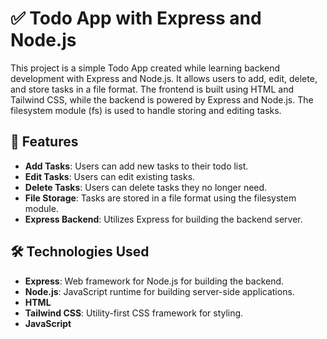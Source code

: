 # ✅ Todo App with Express and Node.js

This project is a simple Todo App created while learning backend development with Express and Node.js. It allows users to add, edit, delete, and store tasks in a file format. The frontend is built using HTML and Tailwind CSS, while the backend is powered by Express and Node.js. The filesystem module (fs) is used to handle storing and editing tasks.

## 🚀 Features

- **Add Tasks**: Users can add new tasks to their todo list.
- **Edit Tasks**: Users can edit existing tasks.
- **Delete Tasks**: Users can delete tasks they no longer need.
- **File Storage**: Tasks are stored in a file format using the filesystem module.
- **Express Backend**: Utilizes Express for building the backend server.

## 🛠️ Technologies Used

- **Express**: Web framework for Node.js for building the backend.
- **Node.js**: JavaScript runtime for building server-side applications.
- **HTML**
- **Tailwind CSS**: Utility-first CSS framework for styling.
- **JavaScript**
